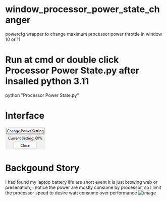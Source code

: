 # window_processor_power_state_changer
powercfg wrapper to change maximum processor power throttle in window 10 or 11

# Run at cmd or double click Processor Power State.py after insalled python 3.11
python "Processor Power State.py"

# Interface
![Screenshot](https://raw.githubusercontent.com/cyysky/window_processor_power_state_changer/main/interface.png)

# Backgound Story
I had found my laptop battery life are short event it is just browing web or presenation,
I notice the power are mostly consume by processor, so I limit the processor speed to desire watt consume over performance
![image](https://github.com/cyysky/window_processor_power_state_changer/assets/2968391/e44e3250-09c1-447a-b3cb-ecaf0d534e69)




